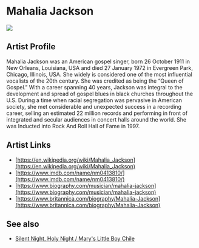 # Mahalia Jackson

![](../../asssets/artists/Mahalia_Jackson.png)

## Artist Profile

Mahalia Jackson was an American gospel singer, born 26 October 1911 in New Orleans, Louisiana, USA and died 27 January 1972 in Evergreen Park, Chicago, Illinois, USA. She widely is considered one of the most influential vocalists of the 20th century. She was credited as being the “Queen of Gospel.” With a career spanning 40 years, Jackson was integral to the development and spread of gospel blues in black churches throughout the U.S. During a time when racial segregation was pervasive in American society, she met considerable and unexpected success in a recording career, selling an estimated 22 million records and performing in front of integrated and secular audiences in concert halls around the world. She was Inducted into Rock And Roll Hall of Fame in 1997.

## Artist Links

- [https://en.wikipedia.org/wiki/Mahalia_Jackson](https://en.wikipedia.org/wiki/Mahalia_Jackson)
- [https://www.imdb.com/name/nm0413810/](https://www.imdb.com/name/nm0413810/)
- [https://www.biography.com/musician/mahalia-jackson](https://www.biography.com/musician/mahalia-jackson)
- [https://www.britannica.com/biography/Mahalia-Jackson](https://www.britannica.com/biography/Mahalia-Jackson)


## See also

- [Silent Night, Holy Night / Mary's Little Boy Chile](Mahalia_Jackson-Silent_Night__Holy_Night_-_Marys_Little_Boy_Chile.md)
